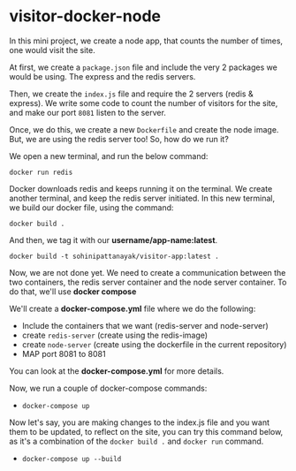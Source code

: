 # visitor-docker-node

In this mini project, we create a node app, that counts the number of times, one would visit the site.

At first, we create a `package.json` file and include the very 2 packages we would be using. The express and the redis servers.

Then, we create the `index.js` file and require the 2 servers (redis & express). We write some code to count the number of visitors for the site, and make our port `8081` listen to the server.

Once, we do this, we create a new `Dockerfile` and create the node image. But, we are using the redis server too! So, how do we run it?

We open a new terminal, and run the below command:

`docker run redis`

Docker downloads redis and keeps running it on the terminal. We create another terminal, and keep the redis server initiated. In this new terminal, we build our docker file, using the command:

`docker build .`

And then, we tag it with our **username/app-name:latest**.

`docker build -t sohinipattanayak/visitor-app:latest .`

Now, we are not done yet. We need to create a communication between the two containers, the redis server container and the node server container. To do that, we'll use **docker compose**

We'll create a **docker-compose.yml** file where we do the following:

- Include the containers that we want (redis-server and node-server)
- create `redis-server` (create using the redis-image)
- create `node-server` (create using the dockerfile in the current repository)
- MAP port 8081 to 8081

You can look at the **docker-compose.yml** for more details.

Now, we run a couple of docker-compose commands:

- `docker-compose up`

Now let's say, you are making changes to the index.js file and you want them to be updated, to reflect on the site, you can try this command below, as it's a combination of the `docker build .`
and `docker run` command.

- `docker-compose up --build`
